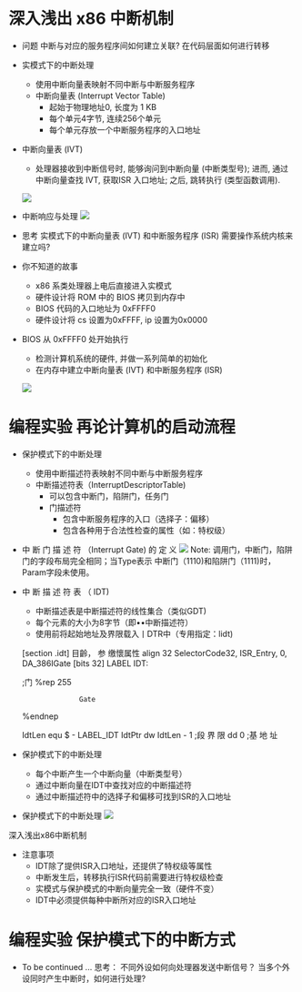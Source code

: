 # 深入浅出 x86 中断机制
- 问题
    中断与对应的服务程序间如何建立关联?
    在代码层面如何进行转移

- 实模式下的中断处理
    - 使用中断向量表映射不同中断与中断服务程序
    - 中断向量表 (Interrupt Vector Table)
        - 起始于物理地址0, 长度为 1 KB
        - 每个单元4字节, 连续256个单元
        - 每个单元存放一个中断服务程序的入口地址

- 中断向量表 (IVT)
    - 处理器接收到中断信号时, 能够询问到中断向量 (中断类型号); 进而, 通过中断向量查找 IVT, 获取ISR 入口地址; 之后, 跳转执行 (类型函数调用).

    ![](_v_images_/.png)

- 中断响应与处理
    ![](_v_images_/.png)

- 思考
    实模式下的中断向量表 (IVT) 和中断服务程序 (ISR) 需要操作系统内核来建立吗?

- 你不知道的故事
    - x86 系类处理器上电后直接进入实模式
    - 硬件设计将 ROM 中的 BIOS 拷贝到内存中
    - BIOS 代码的入口地址为 0xFFFF0
    - 硬件设计将 cs 设置为0xFFFF, ip 设置为0x0000

- BIOS 从 0xFFFF0 处开始执行
    - 检测计算机系统的硬件, 并做一系列简单的初始化
    - 在内存中建立中断向量表 (IVT) 和中断服务程序 (ISR)

    ![](_v_images_/.png)

# 编程实验 再论计算机的启动流程

- 保护模式下的中断处理
    - 使用中断描述符表映射不同中断与中断服务程序
    - 中断描述符表（InterruptDescriptorTable)
        - 可以包含中断门，陷阱门，任务门
        - 门描述符
            - 包含中断服务程序的入口（选择子：偏移）
            - 包含各种用于合法性检查的属性（如：特权级）

-  中 断 门 描 述 符 （Interrupt Gate) 的 定 义
    ![](_v_images_/.png)
    Note:
    调用门，中断门，陷阱门的字段布局完全相同；当Type表示
    中断门（1110)和陷阱门（1111)时，Param字段未使用。

-  中 断 描 述 符 表 （ IDT)
    - 中断描述表是中断描述符的线性集合（类似GDT)
    - 每个元素的大小为8字节（即••中断描述符）
    - 使用前将起始地址及界限载入丨DTR中（专用指定：lidt)

    [section .idt]          目齡， 参                    缴懷属性
      align 32             SelectorCode32, ISR_Entry,      0, DA_386IGate
      [bits 32]
      LABEL IDT:

      ;门
      %rep 255

                     Gate
      %endnep

      IdtLen               equ $ - LABEL_IDT
      IdtPtr               dw IdtLen - 1 ;段 界 限
                           dd 0 ;基 地 址


- 保护模式下的中断处理
    - 每个中断产生一个中断向量（中断类型号）
    - 通过中断向量在IDT中查找对应的中断描述符
    - 通过中断描述符中的选择子和偏移可找到ISR的入口地址

- 保护模式下的中断处理
    ![](_v_images_/.png)

深入浅出x86中断机制

- 注意事项
    - IDT除了提供ISR入口地址，还提供了特权级等属性
    - 中断发生后，转移执行ISR代码前需要进行特权级检查
    - 实模式与保护模式的中断向量完全一致（硬件不变）
    - IDT中必须提供每种中断所对应的ISR入口地址

# 编程实验 保护模式下的中断方式

-  To be continued ...
    思考：
    不同外设如何向处理器发送中断信号？
    当多个外设同时产生中断时，如何进行处理?
